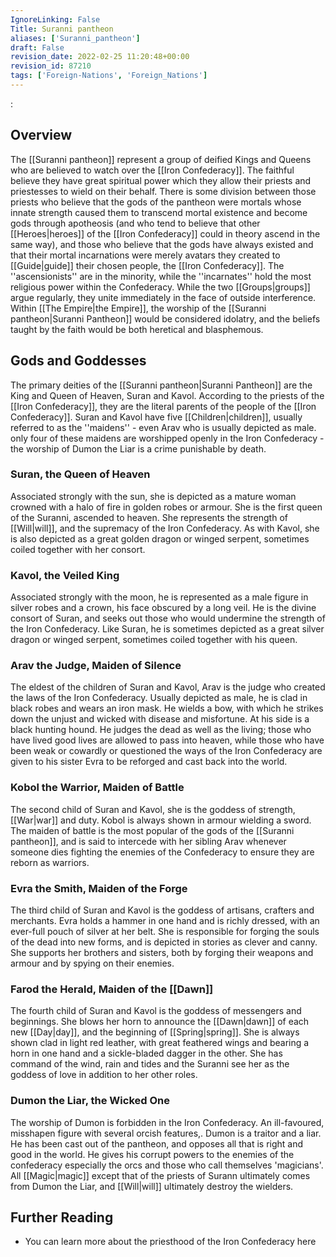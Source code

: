 ```yaml
---
IgnoreLinking: False
Title: Suranni pantheon
aliases: ['Suranni_pantheon']
draft: False
revision_date: 2022-02-25 11:20:48+00:00
revision_id: 87210
tags: ['Foreign-Nations', 'Foreign_Nations']
---
```


:
## Overview
The [[Suranni pantheon]] represent a group of deified Kings and Queens who are believed to watch over the [[Iron Confederacy]]. The faithful believe they have great spiritual power which they allow their priests and priestesses to wield on their behalf.
There is some division between those priests who believe that the gods of the pantheon were mortals whose innate strength caused them to transcend mortal existence and become gods through apotheosis (and who tend to believe that other [[Heroes|heroes]] of the [[Iron Confederacy]] could in theory ascend in the same way), and those who believe that the gods have always existed and that their mortal incarnations were merely avatars they created to [[Guide|guide]] their chosen people, the [[Iron Confederacy]]. The ''ascensionists'' are in the minority, while the ''incarnates'' hold the most religious power within the Confederacy. While the two [[Groups|groups]] argue regularly, they unite immediately in the face of outside interference.
Within [[The Empire|the Empire]], the worship of the [[Suranni pantheon|Suranni Pantheon]] would be considered idolatry, and the beliefs taught by the faith would be both heretical and blasphemous.
## Gods and Goddesses
The primary deities of the [[Suranni pantheon|Suranni Pantheon]] are the King and Queen of Heaven, Suran and Kavol. According to the priests of the [[Iron Confederacy]], they are the literal parents of the people of the [[Iron Confederacy]]. Suran and Kavol have five [[Children|children]], usually referred to as the ''maidens'' - even Arav who is usually depicted as male. only four of these maidens are worshipped openly in the Iron Confederacy - the worship of Dumon the Liar is a crime punishable by death.
### Suran, the Queen of Heaven
Associated strongly with the sun, she is depicted as a mature woman crowned with a halo of fire in golden robes or armour. She is the first queen of the Suranni, ascended to heaven. She represents the strength of [[Will|will]], and the supremacy of the Iron Confederacy. As with Kavol, she is also depicted as a great golden dragon or winged serpent, sometimes coiled together with her consort. 
### Kavol, the Veiled King
Associated strongly with the moon, he is represented as a male figure in silver robes and a crown, his face obscured by a long veil. He is the divine consort of Suran, and seeks out those who would undermine the strength of the Iron Confederacy. Like Suran, he is sometimes depicted as a great silver dragon or winged serpent, sometimes coiled together with his queen.
### Arav the Judge, Maiden of Silence
The eldest of the children of Suran and Kavol, Arav is the judge who created the laws of the Iron Confederacy. Usually depicted as male, he is clad in black robes and wears an iron mask. He wields a bow, with which he strikes down the unjust and wicked with disease and misfortune. At his side is a black hunting hound. He judges the dead as well as the living; those who have lived good lives are allowed to pass into heaven, while those who have been weak or cowardly or questioned the ways of the Iron Confederacy are given to his sister Evra to be reforged and cast back into the world.
### Kobol the Warrior, Maiden of Battle
The second child of Suran and Kavol, she is the goddess of strength, [[War|war]] and duty. Kobol is always shown in armour wielding a sword. The maiden of battle is the most popular of the gods of the [[Suranni pantheon]], and is said to intercede with her sibling Arav whenever someone dies fighting the enemies of the Confederacy to ensure they are reborn as warriors. 
### Evra the Smith, Maiden of the Forge
The third child of Suran and Kavol is the goddess of artisans, crafters and merchants. Evra holds a hammer in one hand and is richly dressed, with an ever-full pouch of silver at her belt. She is responsible for forging the souls of the dead into new forms, and is depicted in stories as clever and canny. She supports her brothers and sisters, both by forging their weapons and armour and by spying on their enemies.
### Farod the Herald, Maiden of the [[Dawn]]
The fourth child of Suran and Kavol is the goddess of messengers and beginnings. She blows her horn to announce the [[Dawn|dawn]] of each new [[Day|day]], and the beginning of [[Spring|spring]]. She is always shown clad in light red leather, with great feathered wings and bearing a horn in one hand and a sickle-bladed dagger in the other. She has command of the wind, rain and tides and the Suranni see her as the goddess of love in addition to her other roles.
### Dumon the Liar, the Wicked One
The worship of Dumon is forbidden in the Iron Confederacy. An ill-favoured, misshapen figure with several orcish features,. Dumon is a traitor and a liar. He has been cast out of the pantheon, and opposes all that is right and good in the world. He gives his corrupt powers to the enemies of the confederacy especially the orcs and those who call themselves 'magicians'. All [[Magic|magic]] except that of the priests of Surann ultimately comes from Dumon the Liar, and [[Will|will]] ultimately destroy the wielders.
## Further Reading
* You can learn more about the priesthood of the Iron Confederacy here